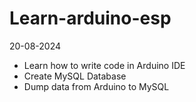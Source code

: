 # Learn-arduino-esp
20-08-2024
<ul>
  <li>Learn how to write code in Arduino IDE</li>
  <li>Create MySQL Database</li>
  <li>Dump data from Arduino to MySQL</li>
</ul>
